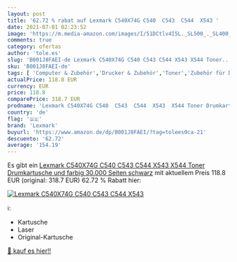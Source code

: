 ```yaml
---
layout: post
title: '62.72 % rabat auf Lexmark C540X74G C540  C543  C544  X543 '
date: 2021-07-01 02:23:52
image: 'https://m.media-amazon.com/images/I/51DCtlv4I5L._SL500_._SL400_.jpg'
comments: true
category: ofertas
author: 'tole.es'
slug: 'B001J8FAEI-de Lexmark C540X74G C540 C543 C544 X543 X544 Toner...'
sku: 'B001J8FAEI-de'
tags: [ 'Computer & Zubehör','Drucker & Zubehör','Toner','Zubehör für Drucker','lexmark', ]
actualPrice: 118.8 EUR
currency: EUR
price: 118.8
comparePrice: 318.7 EUR
prodname: 'Lexmark C540X74G C540  C543  C544  X543  X544 Toner Drumkartusche und farbig 30.000 Seiten  schwarz'
country: 'de'
flag: '🇩🇪'
brand: 'Lexmark'
buyurl: 'https://www.amazon.de/dp/B001J8FAEI/?tag=tolees0ca-21'
descuento: '62.72'
average: '154.19'
---
```


Es gibt ein [Lexmark C540X74G C540  C543  C544  X543  X544 Toner Drumkartusche und farbig 30.000 Seiten  schwarz](https://www.amazon.de/dp/B001J8FAEI/?tag=tolees0ca-21) mit aktuellem Preis 118.8 EUR (original: 318.7 EUR) 62.72 % Rabatt hier:

[![Lexmark C540X74G C540  C543  C544  X543 ](https://m.media-amazon.com/images/I/51DCtlv4I5L._SL500_._SL400_.jpg)](https://www.amazon.de/dp/B001J8FAEI/?tag=tolees0ca-21)

ℹ️:

- Kartusche
- Laser
- Original-Kartusche

[🛒 kauf es hier!!](https://www.amazon.de/dp/B001J8FAEI/?tag=tolees0ca-21)
